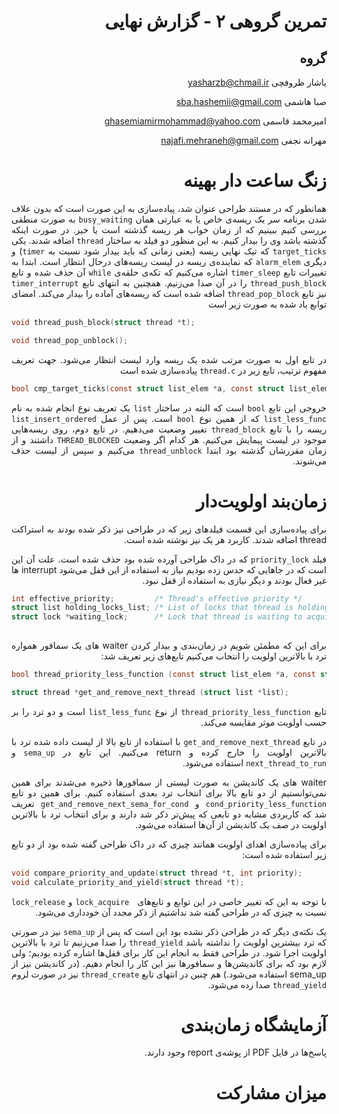 <div dir="rtl" align="justify">

# تمرین گروهی ۲ - گزارش نهایی

گروه
-----

یاشار ظروفچی <yasharzb@chmail.ir>

صبا هاشمی <sba.hashemii@gmail.com> 

امیرمحمد قاسمی <ghasemiamirmohammad@yahoo.com> 

مهرانه نجفی <najafi.mehraneh@gmail.com> 



زنگ ساعت دار بهینه
================

همانطور که در مستند طراحی عنوان شد، پیاده‌سازی به این صورت است که بدون علاف شدن برنامه سر یک ریسه‌ی خاص یا به عبارتی همان `busy_waiting` به صورت منطقی بررسی کنیم ببینیم که از زمان خواب هر ریسه گذشته است یا خیر. در صورت اینکه گذشته باشد وی را بیدار کنیم.
به این منظور دو فیلد به ساختار `thread` اضافه شدند. یکی `target_ticks` که تیک نهایی ریسه (یعنی زمانی که باید بیدار شود نسبت به `timer`) و دیگری `alarm_elem` که نماینده‌ی ریسه در لیست ریسه‌های درحال انتظار است.
ابتدا به تغییرات تابع `timer_sleep` اشاره می‌کنیم که تکه‌ی حلقه‌ی `while` آن حذف شده و تابع `thread_push_block` را در آن صدا می‌زنیم. همچنین به انتهای تابع `timer_interrupt`  نیز تابع `thread_pop_block` اضافه شده است که ریسه‌های آماده را بیدار می‌کند.
امضای توابع یاد شده به صورت زیر است

<div dir="ltr">

```c
void thread_push_block(struct thread *t);
```

```c
void thread_pop_unblock();
```
</div>

در تابع اول به صورت مرتب شده یک ریسه وارد لیست انتظار می‌شود. جهت تعریف مفهوم ترتیب، تابع زیر در `thread.c` پیاده‌سازی شده است

<div dir="ltr">

```c
bool cmp_target_ticks(const struct list_elem *a, const struct list_elem *b, void *aux);
```
</div>

خروجی این تابع `bool` است که البته در ساختار `list` یک تعریف نوع انجام شده به نام `list_less_func` که از همین نوع `bool` است.
پس از عمل `list_insert_ordered` ریسه را با تابع `thread_block` تغییر وضعیت می‌دهیم.
در تابع دوم، روی ریسه‌هایی موجود در لیست پیمایش می‌کنیم. هر کدام اگر وضعیت `THREAD_BLOCKED` داشتند و از زمان مقررشان گذشته بود ابتدا `thread_unblock` می‌کنیم و سپس از لیست حذف می‌شوند.

زمان‌بند اولویت‌دار
============================
برای پیاده‌سازی این قسمت فیلدهای زیر که در طراحی نیز ذکر شده بودند به استراکت thread اضافه شدند. کاربرد هر یک نیز نوشته شده است.

 فیلد `priority_lock` که در داک طراحی آورده شده بود حذف شده است. علت آن این است که در جاهایی که حدس زده بودیم نیاز به استفاده از این قفل می‌شود interrupt ها غیر فعال بودند و دیگر نیازی به استفاده از قفل نبود.
<div dir="ltr">

```c
int effective_priority;         /* Thread's effective priority */
struct list holding_locks_list; /* List of locks that thread is holding */
struct lock *waiting_lock;      /* Lock that thread is waiting to acquire */
   
```
</div>

برای این که مطمئن شویم در زمان‌بندی و بیدار کردن waiter های یک سمافور همواره ترد با بالاترین اولویت را انتخاب می‌کنیم تابع‌های زیر تعریف شد:

<div dir="ltr">

```c
bool thread_priority_less_function (const struct list_elem *a, const struct list_elem *b, void *aux UNUSED);

struct thread *get_and_remove_next_thread (struct list *list);
```
</div>

تابع `thread_priority_less_function` از نوع `list_less_func` است و دو ترد را بر حسب اولویت موثر مقایسه می‌کند.

در تابع `get_and_remove_next_thread` با استفاده از تابع بالا از لیست داده شده ترد با بالاترین اولویت را خارج کرده و return می‌کنیم.
این تابع در `sema_up` و `next_thread_to_run` استفاده می‌شود.

waiter های یک کاندیشن به صورت لیستی از سمافورها ذخیره می‌شدند برای همین نمی‌توانستیم از دو تابع بالا برای انتخاب ترد بعدی استفاده کنیم. برای همین دو تابع `cond_priority_less_function` و `get_and_remove_next_sema_for_cond` تعریف شد که کاربردی مشابه دو تابعی که پیش‌تر ذکر شد دارند و برای انتخاب ترد با بالاترین اولویت در صف یک کاندیشن از آن‌ها استفاده می‌شود.

برای پیاده‌سازی اهدای اولویت همانند چیزی که در داک طراحی گفته شده بود از دو تابع زیر استفاده شده است:
<div dir="ltr">

```c
void compare_priority_and_update(struct thread *t, int priority);
void calculate_priority_and_yield(struct thread *t); 

```
</div>

با توجه به این که تغییر خاصی در این توابع و تابع‌های ` lock_acquire` و `lock_release` نسبت به چیزی که در طراحی گفته شد نداشتیم از ذکر مجدد آن خودداری می‌شود.


یک نکته‌ی دیگر که در طراحی ذکر نشده بود این است که پس از `sema_up` نیز در صورتی که ترد بیشترین اولویت را نداشته باشد `thread_yield` را صدا می‌زنیم تا ترد با بالاترین اولویت اجرا شود. در طراحی فقط به انجام این کار برای قفل‌ها اشاره کرده بودیم؛ ولی لازم بود که برای کاندیشن‌ها و سمافورها نیز این کار را انجام دهیم. (در کاندیشن‌ نیز از sema_up استفاده می‌شود.)
هم چنین در انتهای تابع `thread_create` نیز در صورت لزوم `thread_yield` صدا زده می‌شود.

آزمایشگاه زمان‌بندی
================

پاسخ‌ها در فایل PDF از پوشه‌ی report وجود دارند.


میزان مشارکت
================

</div>
